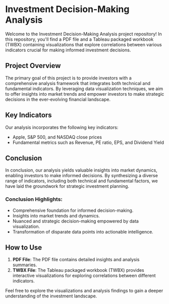 # Investment Decision-Making Analysis

Welcome to the Investment Decision-Making Analysis project repository! In this repository, you'll find a PDF file and a Tableau packaged workbook (TWBX) containing visualizations that explore correlations between various indicators crucial for making informed investment decisions.

## Project Overview

The primary goal of this project is to provide investors with a comprehensive analysis framework that integrates both technical and fundamental indicators. By leveraging data visualization techniques, we aim to offer insights into market trends and empower investors to make strategic decisions in the ever-evolving financial landscape.

## Key Indicators

Our analysis incorporates the following key indicators:

- Apple, S&P 500, and NASDAQ close prices
- Fundamental metrics such as Revenue, PE ratio, EPS, and Dividend Yield

## Conclusion

In conclusion, our analysis yields valuable insights into market dynamics, enabling investors to make informed decisions. By synthesizing a diverse range of indicators, including both technical and fundamental factors, we have laid the groundwork for strategic investment planning.

### Conclusion Highlights:

- Comprehensive foundation for informed decision-making.
- Insights into market trends and dynamics.
- Nuanced and strategic decision-making empowered by data visualization.
- Transformation of disparate data points into actionable intelligence.

## How to Use

1. **PDF File**: The PDF file contains detailed insights and analysis summaries.
2. **TWBX File**: The Tableau packaged workbook (TWBX) provides interactive visualizations for exploring correlations between different indicators.

Feel free to explore the visualizations and analysis findings to gain a deeper understanding of the investment landscape.
